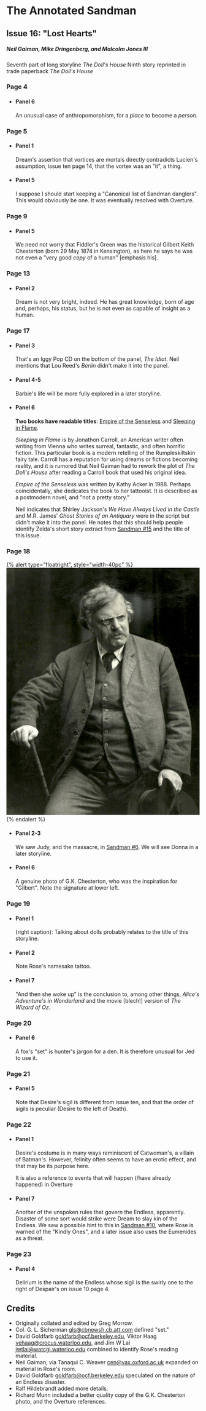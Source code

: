 # The Annotated Sandman

## Issue 16: "Lost Hearts"

##### Neil Gaiman, Mike Dringenberg, and Malcolm Jones III

Seventh part of long storyline _The Doll's House_
Ninth story reprinted in trade paperback _The Doll's House_

### Page 4

- #### Panel 6

  An unusual case of anthropomorphism, for a _place_ to become a _person_.

### Page 5

- #### Panel 1

  Dream's assertion that vortices are mortals directly contradicts Lucien's assumption, issue ten page 14, that the vortex was an "it", a thing.

- #### Panel 5

  I suppose I should start keeping a "Canonical list of Sandman danglers". This would obviously be one.  It was eventually resolved with Overture.

### Page 9

- #### Panel 5

  We need not worry that Fiddler's Green was the historical Gilbert Keith Chesterton (born 29 May 1874 in Kensington), as here he says he was not even a "very good _copy_ of a human" [emphasis his].

### Page 13

- #### Panel 2

  Dream is not very bright, indeed. He has great knowledge, born of age and, perhaps, his status, but he is not even as capable of insight as a human.

### Page 17

- #### Panel 3

  That's an Iggy Pop CD on the bottom of the panel, _The Idiot_. Neil mentions that Lou Reed's _Berlin_ didn't make it into the panel.

- #### Panel 4-5

  Barbie's life will be more fully explored in a later storyline.

- #### Panel 6

  **Two books have readable titles**: [Empire of the Senseless](http://www.amazon.de/exec/obidos/ASIN/0802131794) and [Sleeping in Flame](http://www.amazon.de/exec/obidos/ASIN/0679727779).

  _Sleeping in Flame_ is by Jonathon Carroll, an American writer often writing from Vienna who writes surreal, fantastic, and often horrific fiction. This particular book is a modern retelling of the Rumpleskiltskin fairy tale. Carroll has a reputation for using dreams or fictions becoming reality, and it is rumored that Neil Gaiman had to rework the plot of _The Doll's House_ after reading a Carroll book that used his original idea.

   _Empire of the Senseless_ was written by Kathy Acker in 1988. Perhaps coincidentally, she dedicates the book to her tattooist. It is described as a postmodern novel, and "not a pretty story."

   Neil indicates that Shirley Jackson's _We Have Always Lived in the Castle_ and M.R. James' _Ghost Stories of an Antiquary_ were in the script but didn't make it into the panel. He notes that this should help people identify Zelda's short story extract from [Sandman #15](sandman.15.md) and the title of this issue.

### Page 18
{% alert type="floatright", style="width-40pc" %}
![Original photo of G.K. Chesterton](images/GKChesterton.jpg)
{% endalert %}

- #### Panel 2-3

  We saw Judy, and the massacre, in [Sandman #6](sandman.06.md). We will see Donna in a later storyline.

- #### Panel 6

  A genuine photo of G.K. Chesterton, who was the inspiration for "Gilbert". Note the signature at lower left.

### Page 19

- #### Panel 1

  (right caption): Talking about dolls probably relates to the title of this storyline.

- #### Panel 2

  Note Rose's namesake tattoo.

- #### Panel 7

  "And then she woke up" is the conclusion to, among other things, _Alice's Adventure's in Wonderland_ and the movie [blech!] version of _The Wizard of Oz_.

### Page 20

- #### Panel 6

  A fox's "set" is hunter's jargon for a den. It is therefore unusual for Jed to use it.

### Page 21

- #### Panel 5

  Note that Desire's sigil is different from issue ten, and that the order of sigils is peculiar (Desire to the left of Death).

### Page 22

- #### Panel 1

  Desire's costume is in many ways reminiscent of Catwoman's, a villain of Batman's. However, felinity often seems to have an erotic effect, and that may be its purpose here.

  It is also a reference to events that will happen (/have already happened) in Overture

- #### Panel 7

  Another of the unspoken rules that govern the Endless, apparently. Disaster of some sort would strike were Dream to slay kin of the Endless. We saw a possible hint to this in [Sandman #10](sandman.10.md), where Rose is warned of the "Kindly Ones", and a later issue also uses the Eumenides as a threat.

### Page 23

- #### Panel 4

  Delirium is the name of the Endless whose sigil is the swirly one to the right of Despair's on issue 10 page 4.

## Credits

- Originally collated and edited by Greg Morrow.
- Col. G. L. Sicherman <gls@cbnewsh.cb.att.com> defined "set."
- David Goldfarb <goldfarb@ocf.berkeley.edu>, Viktor Haag <vehaag@crocus.waterloo.edu>, and Jim W Lai <jwtlai@watcgl.waterloo.edu> combined to identify Rose's reading material.
- Neil Gaiman, via Tanaqui C. Weaver <cen@vax.oxford.ac.uk> expanded on material in Rose's room.
- David Goldfarb <goldfarb@ocf.berkeley.edu> speculated on the nature of an Endless disaster.
- Ralf Hildebrandt added more details.
- Richard Munn included a better quality copy of the G.K. Chesterton photo, and the Overture references.
